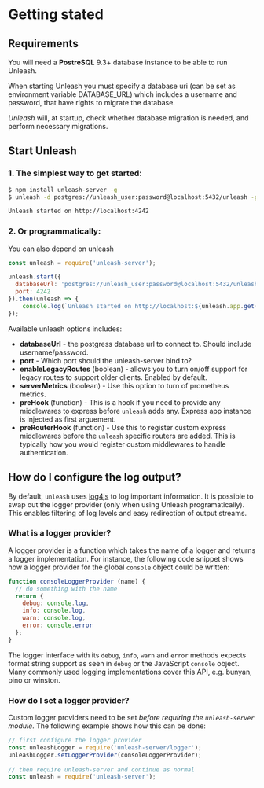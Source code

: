 # Getting stated

## Requirements

You will need a __PostreSQL__ 9.3+ database instance to be able to run Unleash.

When starting Unleash you must specify a database uri (can be set as environment variable DATABASE_URL) 
which includes a username and password,  that have rights to migrate the database.

_Unleash_ will, at startup, check whether database migration is needed, and perform necessary migrations.

## Start Unleash 
### 1. The simplest way to get started:

```bash
$ npm install unleash-server -g
$ unleash -d postgres://unleash_user:password@localhost:5432/unleash -p 4242

Unleash started on http://localhost:4242
```

### 2. Or programmatically:
You can also depend on unleash

```js
const unleash = require('unleash-server');

unleash.start({
  databaseUrl: 'postgres://unleash_user:password@localhost:5432/unleash',
  port: 4242
}).then(unleash => {
    console.log(`Unleash started on http://localhost:${unleash.app.get('port')}`);
});
```

Available unleash options includes:

- **databaseUrl** - the postgress database url to connect to. Should include username/password. 
- **port** - Which port should the unleash-server bind to?
- **enableLegacyRoutes** (boolean) - allows you to turn on/off support for legacy routes to support older clients. Enabled by default.
- **serverMetrics** (boolean) - Use this option to turn of prometheus metrics. 
- **preHook** (function) - This is a hook if you need to provide any middlewares to express before `unleash` adds any. Express app instance is injected as first arguement. 
- **preRouterHook** (function) - Use this to register custom express middlewares before the `unleash` specific routers are added. This is typically how you would register custom middlewares to handle authentication. 

## How do I configure the log output?
 
By default, `unleash` uses [log4js](https://github.com/nomiddlename/log4js-node) to log important information. It is possible to swap out the logger provider (only when using Unleash programatically). This enables filtering of log levels and easy redirection of output streams.
 
### What is a logger provider?
 
A logger provider is a function which takes the name of a logger and returns a logger implementation. For instance, the following code snippet shows how a logger provider for the global `console` object could be written:
 
```javascript
function consoleLoggerProvider (name) {
  // do something with the name
  return {
    debug: console.log,
    info: console.log,
    warn: console.log,
    error: console.error
  };
}
```
 
The logger interface with its `debug`, `info`, `warn` and `error` methods expects format string support as seen in `debug` or the JavaScript `console` object. Many commonly used logging implementations cover this API, e.g. bunyan, pino or winston.
 
### How do I set a logger provider?
 
Custom logger providers need to be set *before requiring the `unleash-server` module*. The following example shows how this can be done:
 
```javascript
// first configure the logger provider
const unleashLogger = require('unleash-server/logger');
unleashLogger.setLoggerProvider(consoleLoggerProvider);
 
// then require unleash-server and continue as normal
const unleash = require('unleash-server');
```
